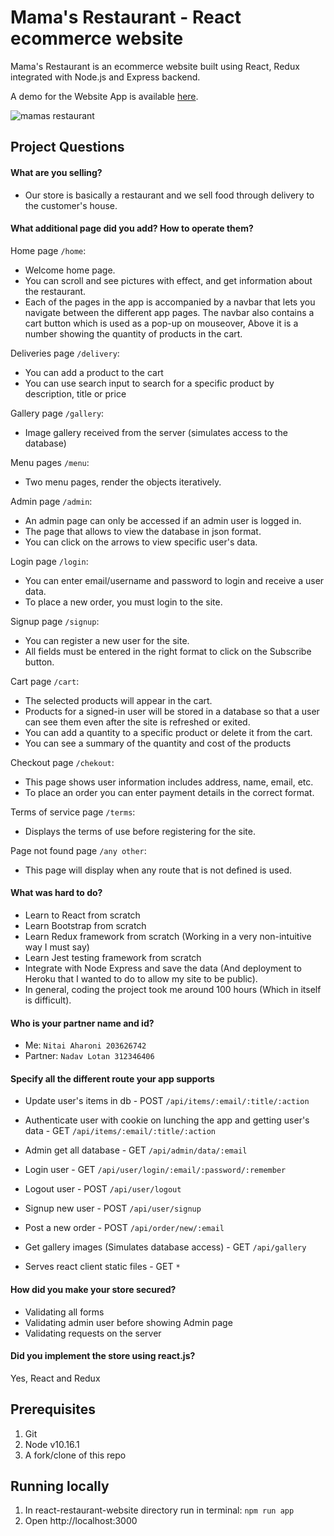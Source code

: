 # Mama's Restaurant - React ecommerce website
Mama's Restaurant is an ecommerce website built using React, Redux integrated with Node.js and Express backend.

A demo for the Website App is available [here](https://mamas-restaurant-app.herokuapp.com/).

![mamas restaurant](website.gif "mamas restaurant")

## Project Questions

#### What are you selling?
* Our store is basically a restaurant and we sell food through delivery to the customer's house.
#### What additional page did you add? How to operate them?
Home page `/home`:
* Welcome home page.
* You can scroll and see pictures with effect, and get information about the restaurant.
* Each of the pages in the app is accompanied by a navbar that lets you navigate between the different app pages. The navbar also contains a cart button which is used as a pop-up on mouseover, Above it is a number showing the quantity of products in the cart.

Deliveries page `/delivery`:
* You can add a product to the cart
* You can use search input to search for a specific product by description, title or price
    
Gallery page `/gallery`:
* Image gallery received from the server (simulates access to the database)
    
Menu pages `/menu`:
* Two menu pages, render the objects iteratively.
    
Admin page `/admin`:
* An admin page can only be accessed if an admin user is logged in.
* The page that allows to view the database in json format.
* You can click on the arrows to view specific user's data.
    
Login page `/login`:
* You can enter email/username and password to login and receive a user data.
* To place a new order, you must login to the site.
    
Signup page `/signup`:
* You can register a new user for the site.
* All fields must be entered in the right format to click on the Subscribe button.
    
Cart page `/cart`:
* The selected products will appear in the cart.
* Products for a signed-in user will be stored in a database so that a user can see them even after the site is refreshed or exited.
* You can add a quantity to a specific product or delete it from the cart.
* You can see a summary of the quantity and cost of the products
    
Checkout page `/chekout`:
* This page shows user information includes address, name, email, etc.
* To place an order you can enter payment details in the correct format.
    
Terms of service page `/terms`:
* Displays the terms of use before registering for the site.
    
Page not found page `/any other`:
* This page will display when any route that is not defined is used.

#### What was hard to do?
* Learn to React from scratch
* Learn Bootstrap from scratch
* Learn Redux framework from scratch (Working in a very non-intuitive way I must say)
* Learn Jest testing framework from scratch
* Integrate with Node Express and save the data (And deployment to Heroku that I wanted to do to allow my site to be public).
* In general, coding the project took me around 100 hours (Which in itself is difficult).

#### Who is your partner name and id?
* Me: `Nitai Aharoni 203626742`
* Partner: `Nadav Lotan 312346406`

#### Specify all the different route your app supports
* Update user's items in db - POST `/api/items/:email/:title/:action`
    
* Authenticate user with cookie on lunching the app and getting user's data - GET `/api/items/:email/:title/:action`
    
* Admin get all database - GET `/api/admin/data/:email`
        
* Login user - GET `/api/user/login/:email/:password/:remember`

* Logout user - POST `/api/user/logout`

* Signup new user - POST `/api/user/signup`
   
* Post a new order - POST `/api/order/new/:email`
      
* Get gallery images (Simulates database access) - GET `/api/gallery`
   
* Serves react client static files - GET `*`
    
#### How did you make your store secured?
* Validating all forms
* Validating admin user before showing Admin page
* Validating requests on the server

#### Did you implement the store using react.js? 
Yes, React and Redux

## Prerequisites
1. Git
2. Node v10.16.1
3. A fork/clone of this repo

## Running locally
1. In react-restaurant-website directory run in terminal: `npm run app`
2. Open http://localhost:3000

